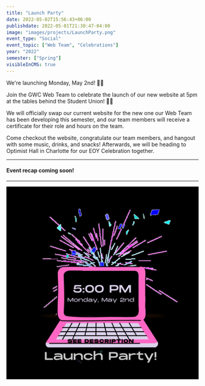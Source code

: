 ```yaml
---
title: "Launch Party"
date: 2022-05-02T15:56:43+06:00
publishdate: 2022-05-01T21:30:47-04:00
image: "images/projects/LaunchParty.png"
event_type: "Social"
event_topic: ["Web Team", "Celebrations"]
year: "2022"
semester: ["Spring"]
visibleInCMS: true
---
```


We're launching Monday, May 2nd! 🎉🎉

Join the GWC Web Team to celebrate the launch of our new website at 5pm at the tables behind the Student Union! 👩‍💻

We will officially swap our current website for the new one our Web Team has been developing this semester, and our team members will receive a certificate for their role and hours on the team.

Come checkout the website, congratulate our team members, and hangout with some music, drinks, and snacks! Afterwards, we will be heading to Optimist Hall in Charlotte for our EOY Celebration together.

---
#### Event recap coming soon!
---

![Launch Party](../../images/projects/LaunchParty.png)

